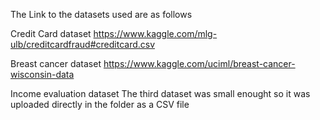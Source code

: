 The Link to the datasets used are as follows

Credit Card dataset
https://www.kaggle.com/mlg-ulb/creditcardfraud#creditcard.csv

Breast cancer dataset
https://www.kaggle.com/uciml/breast-cancer-wisconsin-data

Income evaluation dataset
The third dataset was small enought so it was uploaded directly in the folder as a CSV file

